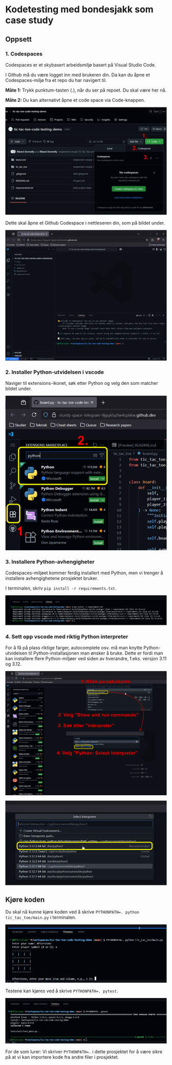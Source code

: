 # Kodetesting med bondesjakk som case study

## Oppsett

### 1. Codespaces

Codespaces er et skybasert arbeidsmiljø basert på Visual Studio Code.

I Github må du være logget inn med brukeren din. Da kan du åpne et Codespaces-miljø fra et repo du har navigert til.

**Måte 1:** Trykk punktum-tasten (.), når du ser på repoet. Du skal være her nå.

**Måte 2:** Du kan alternativt åpne et code space via Code-knappen.

![Open Codespaces](assets/codespaces.png)

Dette skal åpne et Github Codespace i nettleseren din, som på bildet under. 

![Codespaces example](assets/codespace_vscode.png)

### 2. Installer Python-utvidelsen i vscode

Naviger til extensions-ikonet, søk etter Python og velg den som matcher bildet under.

![Codespaces Python extensiop](assets/codespaces_vscode_python_extension.png)

### 3. Installere Python-avhengigheter

Codespaces-miljøet kommer ferdig installert med Python, men vi trenger å installere avhengighetene prosjektet bruker.

I terminalen, skriv `pip install -r requirements.txt`.

![Install Python dependencies](assets/codespace_terminal_install_pip_deps.png)

### 4. Sett opp vscode med riktig Python interpreter

For å få på plass riktige farger, autocomplete osv. må man knytte Python-utvidelsen til Python-installasjonen man ønsker å bruke. Dette er fordi man kan installere flere Python-miljøer ved siden av hverandre, f.eks. versjon 3.11 og 3.12.

![Select Python interpreter, step 1](assets/codespaces_select_python_interpreter.png)

![Select Python interpreter, step 2](assets/codespaces_select_python_interpreter_v2.png)

## Kjøre koden

Du skal nå kunne kjøre koden ved å skrive `PYTHONPATH=. python tic_tac_toe/main.py` i terminalen.

![Run the project code](assets/codespaces_run_code.png)

Testene kan kjøres ved å skrive `PYTHONPATH=. pytest`.

![Run Pytest](assets/codespaces_run_tests.png)

For de som lurer: Vi skriver `PYTHONPATH=.` i dette prosjektet for å være sikre på at vi kan importere kode fra andre filer i prosjektet.
